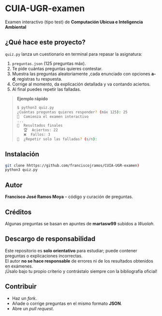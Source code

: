 #  CUIA-UGR-examen
Examen interactivo (tipo test) de **Computación Ubicua e Inteligencia Ambiental**  

## ¿Qué hace este proyecto?  
`quiz.py` lanza un cuestionario en terminal para repasar la asignatura:  
1. `preguntas.json` (125 preguntas máx).  
2. Te pide cuántas preguntas quieres contestar.  
3. Muestra las preguntas aleatoriamente ,cada enunciado con opciones **a-d**; registras tu respuesta.  
4. Corrige al momento, da explicación detallada y va contando aciertos.  
5. Al final puedes repetir las falladas.  

> **Ejemplo rápido**
> ```bash
> $ python3 quiz.py
> ¿Cuántas preguntas quieres responder? (máx 125): 25
> 🚀  Comienza el examen interactivo
> ...
> 🏁  Resultados finales
>    🏆  Aciertos: 22
>    ❌  Fallos: 3
> 🔁  ¿Repetir solo las falladas? (s/n):
> ```

## Instalación  
```bash
git clone hhttps://github.com/franciscojramos/CUIA-UGR-examen)
python3 quiz.py
```
## Autor
**Francisco José Ramos Moya** – código y curación de preguntas.

## Créditos
Algunas preguntas se basan en apuntes de **martasw99** subidos a *Wuolah*.

## Descargo de responsabilidad
Este repositorio es **solo orientativo** para estudiar; puede contener preguntas o explicaciones incorrectas.  
El autor **no se hace responsable** de errores ni de los resultados obtenidos en exámenes.  
¡Úsalo bajo tu propio criterio y contrástalo siempre con la bibliografía oficial!

## Contribuir
- Haz un *fork*.  
- Añade o corrige preguntas en el mismo formato **JSON**.  
- Abre un *pull request*.
